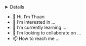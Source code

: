 <details>
<sumary>Reading book</sumary>
</details>



- 👋 Hi, I’m Thuan
- 👀 I’m interested in ...
- 🌱 I’m currently learning ...
- 💞️ I’m looking to collaborate on ...
- 📫 How to reach me ...

<!---
dd-thuan/dd-thuan is a ✨ special ✨ repository because its `README.md` (this file) appears on your GitHub profile.
You can click the Preview link to take a look at your changes.
--->
